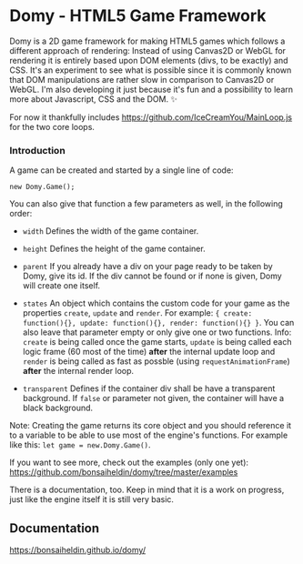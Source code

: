 # Domy - HTML5 Game Framework
Domy is a 2D game framework for making HTML5 games which follows a different approach of rendering: Instead of using Canvas2D or WebGL for rendering it is entirely based upon DOM elements (divs, to be exactly) and CSS. It's an experiment to see what is possible since it is commonly known that DOM manipulations are rather slow in comparison to Canvas2D or WebGL. I'm also developing it just because it's fun and a possibility to learn more about Javascript, CSS and the DOM. ✨

For now it thankfully includes https://github.com/IceCreamYou/MainLoop.js for the two core loops.

### Introduction

A game can be created and started by a single line of code:

`new Domy.Game();`

You can also give that function a few parameters as well, in the following order:

* `width` Defines the width of the game container.
* `height` Defines the height of the game container.
* `parent` If you already have a div on your page ready to be taken by Domy, give its id. If the div cannot be found or if none is given, Domy will create one itself.
* `states` An object which contains the custom code for your game as the properties `create`, `update` and `render`. For example: `{ create: function(){}, update: function(){}, render: function(){} }`. You can also leave that parameter empty or only give one or two functions. Info: `create` is being called once the game starts, `update` is being called each logic frame (60 most of the time) **after** the internal update loop and `render` is being called as fast as possble (using `requestAnimationFrame`) **after** the internal render loop.

* `transparent` Defines if the container div shall be have a transparent background. If `false` or parameter not given, the container will have a black background.

Note: Creating the game returns its core object and you should reference it to a variable to be able to use most of the engine's functions. For example like this: `let game = new.Domy.Game()`.

If you want to see more, check out the examples (only one yet): https://github.com/bonsaiheldin/domy/tree/master/examples

There is a documentation, too. Keep in mind that it is a work on progress, just like the engine itself it is still very basic.

## Documentation
https://bonsaiheldin.github.io/domy/
